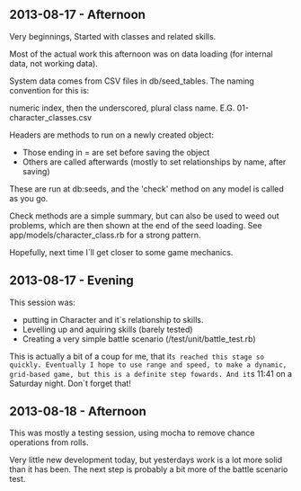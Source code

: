 2013-08-17 - Afternoon
----------------------

Very beginnings, Started with classes and related skills. 

Most of the actual work this afternoon was on data loading (for internal data, not working data).

System data comes from CSV files in db/seed_tables.
The naming convention for this is:

numeric index, then the underscored, plural class name.
E.G. 01-character_classes.csv

Headers are methods to run on a newly created object:

* Those ending in = are set before saving the object
* Others are called afterwards (mostly to set relationships by name, after saving)

These are run at db:seeds, and the 'check' method on any model is called as you go. 

Check methods are a simple summary, but can also be used to weed out problems, which are then shown 
at the end of the seed loading. See app/models/character_class.rb for a strong pattern.

Hopefully, next time I`ll get closer to some game mechanics.

2013-08-17 - Evening
--------------------

This session was:
* putting in Character and it`s relationship to skills.
* Levelling up and aquiring skills (barely tested)
* Creating a very simple battle scenario (/test/unit/battle_test.rb)

This is actually a bit of a coup for me, that it`s reached this stage so quickly.
Eventually I hope to use range and speed, to make a dynamic, grid-based game, but this
is a definite step fowards. And it`s 11:41 on a Saturday night. Don`t forget that!

2013-08-18 - Afternoon
----------------------

This was mostly a testing session, using mocha to remove chance operations from rolls.

Very little new development today, but yesterdays work is a lot more solid than it has been.
The next step is probably a bit more of the battle scenario test.
